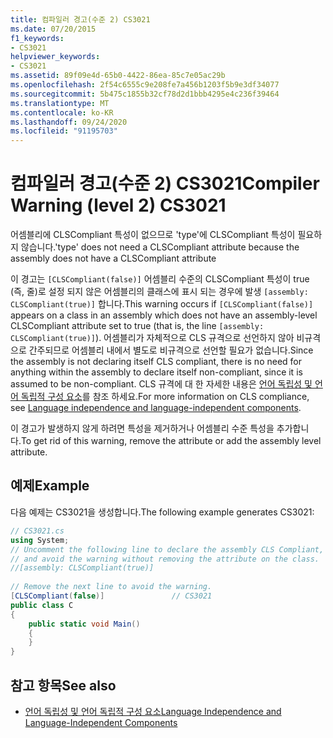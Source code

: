 ```yaml
---
title: 컴파일러 경고(수준 2) CS3021
ms.date: 07/20/2015
f1_keywords:
- CS3021
helpviewer_keywords:
- CS3021
ms.assetid: 89f09e4d-65b0-4422-86ea-85c7e05ac29b
ms.openlocfilehash: 2f54c6555c9e208fe7a456b1203f5b9e3df34077
ms.sourcegitcommit: 5b475c1855b32cf78d2d1bbb4295e4c236f39464
ms.translationtype: MT
ms.contentlocale: ko-KR
ms.lasthandoff: 09/24/2020
ms.locfileid: "91195703"
---
```

# <a name="compiler-warning-level-2-cs3021"></a><span data-ttu-id="848a8-102">컴파일러 경고(수준 2) CS3021</span><span class="sxs-lookup"><span data-stu-id="848a8-102">Compiler Warning (level 2) CS3021</span></span>

<span data-ttu-id="848a8-103">어셈블리에 CLSCompliant 특성이 없으므로 'type'에 CLSCompliant 특성이 필요하지 않습니다.</span><span class="sxs-lookup"><span data-stu-id="848a8-103">'type' does not need a CLSCompliant attribute because the assembly does not have a CLSCompliant attribute</span></span>  
  
 <span data-ttu-id="848a8-104">이 경고는 `[CLSCompliant(false)]` 어셈블리 수준의 CLSCompliant 특성이 true (즉, 줄)로 설정 되지 않은 어셈블리의 클래스에 표시 되는 경우에 발생 `[assembly: CLSCompliant(true)]` 합니다.</span><span class="sxs-lookup"><span data-stu-id="848a8-104">This warning occurs if `[CLSCompliant(false)]` appears on a class in an assembly which does not have an assembly-level CLSCompliant attribute set to true (that is, the line `[assembly: CLSCompliant(true)]`).</span></span> <span data-ttu-id="848a8-105">어셈블리가 자체적으로 CLS 규격으로 선언하지 않아 비규격으로 간주되므로 어셈블리 내에서 별도로 비규격으로 선언할 필요가 없습니다.</span><span class="sxs-lookup"><span data-stu-id="848a8-105">Since the assembly is not declaring itself CLS compliant, there is no need for anything within the assembly to declare itself non-compliant, since it is assumed to be non-compliant.</span></span> <span data-ttu-id="848a8-106">CLS 규격에 대 한 자세한 내용은 [언어 독립성 및 언어 독립적 구성 요소](../../standard/language-independence.md)를 참조 하세요.</span><span class="sxs-lookup"><span data-stu-id="848a8-106">For more information on CLS compliance, see [Language independence and language-independent components](../../standard/language-independence.md).</span></span>
  
 <span data-ttu-id="848a8-107">이 경고가 발생하지 않게 하려면 특성을 제거하거나 어셈블리 수준 특성을 추가합니다.</span><span class="sxs-lookup"><span data-stu-id="848a8-107">To get rid of this warning, remove the attribute or add the assembly level attribute.</span></span>  
  
## <a name="example"></a><span data-ttu-id="848a8-108">예제</span><span class="sxs-lookup"><span data-stu-id="848a8-108">Example</span></span>  

 <span data-ttu-id="848a8-109">다음 예제는 CS3021을 생성합니다.</span><span class="sxs-lookup"><span data-stu-id="848a8-109">The following example generates CS3021:</span></span>  
  
```csharp  
// CS3021.cs  
using System;  
// Uncomment the following line to declare the assembly CLS Compliant,  
// and avoid the warning without removing the attribute on the class.  
//[assembly: CLSCompliant(true)]  
  
// Remove the next line to avoid the warning.  
[CLSCompliant(false)]               // CS3021  
public class C  
{  
    public static void Main()  
    {  
    }  
}  
```  
  
## <a name="see-also"></a><span data-ttu-id="848a8-110">참고 항목</span><span class="sxs-lookup"><span data-stu-id="848a8-110">See also</span></span>

- [<span data-ttu-id="848a8-111">언어 독립성 및 언어 독립적 구성 요소</span><span class="sxs-lookup"><span data-stu-id="848a8-111">Language Independence and Language-Independent Components</span></span>](../../standard/language-independence-and-language-independent-components.md)
